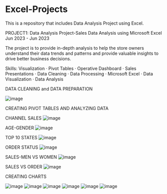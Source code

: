 # Excel-Projects
This is a repository that includes Data Analysis Project using Excel.

PROJECT1:
Data Analysis Project-Sales Data Analysis using Microsoft Excel
Jun 2023 - Jun 2023 

The project is to provide in-depth analysis to help the store owners understand their data trends and patterns and provide valuable insights to drive better business decisions.

Skills: Visualization · Pivot Tables · Operative Dashboard · Sales Presentations · Data Cleaning · Data Processing · Microsoft Excel · Data Visualization · Data Analysis

DATA CLEANING and DATA PREPARATION

![image](https://github.com/Tanishka-Arora/Excel-Projects/assets/119075273/257f518f-8527-4bb8-9409-7b1cb69140f1)

CREATING PIVOT TABLES AND ANALYZING DATA

CHANNEL SALES
![image](https://github.com/Tanishka-Arora/Excel-Projects/assets/119075273/9f4ed5ea-eb48-45ac-86fa-5aa2f2549502)

AGE-GENDER
![image](https://github.com/Tanishka-Arora/Excel-Projects/assets/119075273/2364699b-be53-494f-87db-e87ed469125c)

TOP 10 STATES
![image](https://github.com/Tanishka-Arora/Excel-Projects/assets/119075273/79228131-5ae0-464f-8349-731df52ccd7b)

ORDER STATUS
![image](https://github.com/Tanishka-Arora/Excel-Projects/assets/119075273/563a58a6-9ad6-4ddd-a27f-8469b5bb7ef6)

SALES-MEN VS WOMEN
![image](https://github.com/Tanishka-Arora/Excel-Projects/assets/119075273/fca5a7b8-ba8b-408b-a147-15c871859d02)

SALES VS ORDER
![image](https://github.com/Tanishka-Arora/Excel-Projects/assets/119075273/06470cc0-e334-4202-8662-5f6dba4982e1)


CREATING CHARTS

![image](https://github.com/Tanishka-Arora/Excel-Projects/assets/119075273/a49a92f5-bd48-43a6-8c0b-626daf573675) ![image](https://github.com/Tanishka-Arora/Excel-Projects/assets/119075273/ddc900c8-37b4-4c2a-8e24-36a942841fd4) ![image](https://github.com/Tanishka-Arora/Excel-Projects/assets/119075273/ff541ed8-859c-4630-8bf7-dadb6e7fd7ff) ![image](https://github.com/Tanishka-Arora/Excel-Projects/assets/119075273/8ea1b2dc-f613-431d-9dc3-e32d03262593) ![image](https://github.com/Tanishka-Arora/Excel-Projects/assets/119075273/8f9931c2-27b2-4606-b320-024421e39a8e) ![image](https://github.com/Tanishka-Arora/Excel-Projects/assets/119075273/2186b7d5-13ca-40a1-a90f-e6706d0ab23c)





